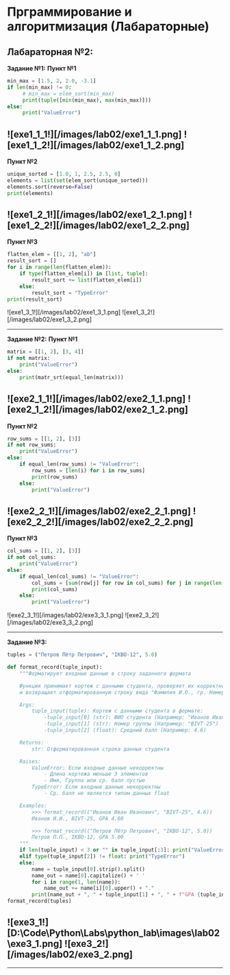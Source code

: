 <h1>Прграммирование и алгоритмизация (Лабараторные)</h1>

<h2>Лабараторная №2:</h2>

**Задание №1:**
**Пункт №1**
```python
min_max = [1.5, 2, 2.0, -3.1]
if len(min_max) != 0:
     # min_max = elem_sort(min_max)
     print(tuple([min(min_max), max(min_max)]))
else:
     print("ValueError")
```

![exe1_1_1!][/images/lab02/exe1_1_1.png]
![exe1_1_2!][/images/lab02/exe1_1_2.png]
----------------------------------------------------
**Пункт №2**
```python
unique_sorted = [1.0, 1, 2.5, 2.5, 0]
elements = list(set(elem_sort(unique_sorted)))
elements.sort(reverse=False)
print(elements)
```

![exe1_2_1!][/images/lab02/exe1_2_1.png]
![exe1_2_2!][/images/lab02/exe1_2_2.png]
----------------------------------------------------
**Пункт №3**
```python
flatten_elem = [[1, 2], "ab"]
result_sort = []
for i in range(len(flatten_elem)):
    if type(flatten_elem[i]) in [list, tuple]:
        result_sort += list(flatten_elem[i])
    else:
        result_sort = "TypeError"
print(result_sort)
```

![exe1_3_1!][/images/lab02/exe1_3_1.png]
![exe1_3_2!][/images/lab02/exe1_3_2.png]

--------------------------------------------------------------------
**Задание №2:**
**Пункт №1**
```python
matrix = [[1, 2], [3, 4]]
if not matrix:
    print("ValueError")
else:
    print(matr_srt(equal_len(matrix)))
```

![exe2_1_1!][/images/lab02/exe2_1_1.png]
![exe2_1_2!][/images/lab02/exe2_1_2.png]
----------------------------------------------------
**Пункт №2**
```python
row_sums = [[1, 2], [3]]
if not row_sums:
    print("ValueError")
else:
    if equal_len(row_sums) != "ValueError":
        row_sums = [len(i) for i in row_sums]
        print(row_sums)
    else:
        print("ValueError")
```

![exe2_2_1!][/images/lab02/exe2_2_1.png]
![exe2_2_2!][/images/lab02/exe2_2_2.png]
----------------------------------------------------
**Пункт №3**
```python
col_sums = [[1, 2], [3]]
if not col_sums:
    print("ValueError")
else:
    if equal_len(col_sums) != "ValueError":
        col_sums = [sum(row[j] for row in col_sums) for j in range(len(col_sums[0]))]
        print(col_sums)
    else:
        print("ValueError")
```

![exe2_3_1!][/images/lab02/exe3_3_1.png]
![exe2_3_2!][/images/lab02/exe3_3_2.png]

--------------------------------------------------------------------
**Задание №3:**
```python
tuples = ("Петров Пётр Петрович", "IKBO-12", 5.0)

def format_record(tuple_input):
    """Форматирует входные данные в строку заданного формата

    Функция принимает кортеж с данными студента, проверяет их корректность
    и возвращает отформатированную строку вида "Фамилия И.О., гр. Номер группы, GPA X.XX"

    Args:
        tuple_input(tuple): Кортеж с данными студента в формате:
            -tuple_input[0] (str): ФИО студента (Например: "Иванов Иван Иванович")
            -tuple_input[1] (str): Номер группы (Например: "BIVT-25")
            -tuple_input[2] (float): Средний балл (Например: 4.6)

    Returns:
        str: Отформатированная строка данных студента

    Raises:
        ValueError: Если входные данные некорректны
            - Длина кортежа меньше 3 элементов
            - Имя, Группа или ср. балл пустые
        TypeError: Если входные данные некорректны
            - Ср. балл не является типом данных float

    Examples:
        >>> format_record(("Иванов Иван Иванович", "BIVT-25", 4.6))
        Иванов И.И., BIVT-25, GPA 4.60

        >>> format_record(("Петров Пётр Петрович", "IKBO-12", 5.0))
        Петров П.П., IKBO-12, GPA 5.00
    """
    if len(tuple_input) < 3 or "" in tuple_input[:3]: print("ValueError")
    elif type(tuple_input[2]) != float: print("TypeError")
    else:
        name = tuple_input[0].strip().split()
        name_out = name[0].capitalize() + ' '
        for i in range(1, len(name)):
            name_out += name[i][0].upper() + "."
        print(name_out + ", " + tuple_input[1] + ", " + f"GPA {tuple_input[2]:.2f}")
format_record(tuples)
```

![exe3_1!][D:\Code\Python\Labs\python_lab\images\lab02\exe3_1.png]
![exe3_2!][/images/lab02/exe3_2.png]
----------------------------------------------------------
<!-- Код для изображения: ![название файла!](путь к файлу(изображению)) -->
-------------------------------------------
